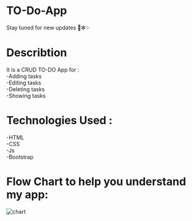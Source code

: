 # TO-Do-App

Stay tuned for new updates 🤩❇✨

# Describtion 

It is a CRUD TO-DO App for : <br>
-Adding tasks<br>
-Editing tasks<br>
-Deleting tasks<br>
-Showing tasks<br>
# Technologies Used : <br>
-HTML <br>
-CSS<br>
-Js<br>
-Bootstrap<br>


# Flow Chart to help you understand  my app:

![chart](https://github.com/TasneemAnas05/Simple_SocialMediaApp/assets/125818114/9b07751a-c117-4822-86ca-d33019f4548e)
